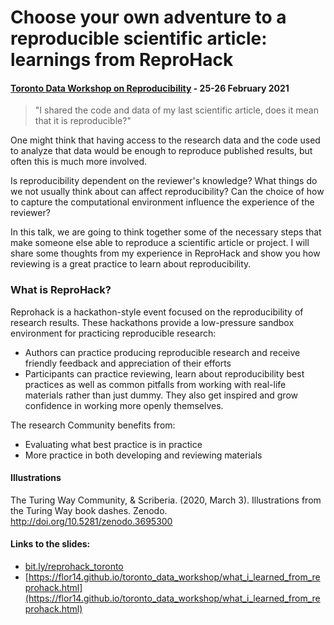 # Choose your own adventure to a reproducible scientific article: learnings from ReproHack

####  [Toronto Data Workshop on Reproducibility](https://rohanalexander.com/reproducibility.html#draft-schedule) - 25-26 February 2021

<!-- badges: start -->
<!-- badges: end -->

>"I shared the code and data of my last scientific article, does it mean that it is reproducible?"

One might think that having access to the research data and the code used to analyze that data would be enough to reproduce published results, but often this is much more involved.

Is reproducibility dependent on the reviewer's knowledge?
What things do we not usually think about can affect reproducibility?
Can the choice of how to capture the computational environment influence the experience of the reviewer?

In this talk, we are going to think together some of the necessary steps that make someone else able to reproduce a scientific article or project. I will share some thoughts from my experience in ReproHack and show you how reviewing is a great practice to learn about reproducibility.

### What is ReproHack?

Reprohack is a hackathon-style event focused on the reproducibility of research results. These hackathons provide a low-pressure sandbox environment for practicing reproducible research:

* Authors can practice producing reproducible research and receive friendly feedback and appreciation of their efforts
* Participants can practice reviewing, learn about reproducibility best practices as well as common pitfalls from working with real-life materials rather than just dummy. They also get inspired and grow confidence in working more openly themselves.

The research Community benefits from:

* Evaluating what best practice is in practice
* More practice in both developing and reviewing materials 

#### Illustrations

The Turing Way Community, & Scriberia. (2020, March 3). Illustrations from the Turing Way book dashes. Zenodo. http://doi.org/10.5281/zenodo.3695300

#### Links to the slides:
* [bit.ly/reprohack_toronto](bit.ly/reprohack_toronto)
* [https://flor14.github.io/toronto_data_workshop/what_i_learned_from_reprohack.html](https://flor14.github.io/toronto_data_workshop/what_i_learned_from_reprohack.html)

